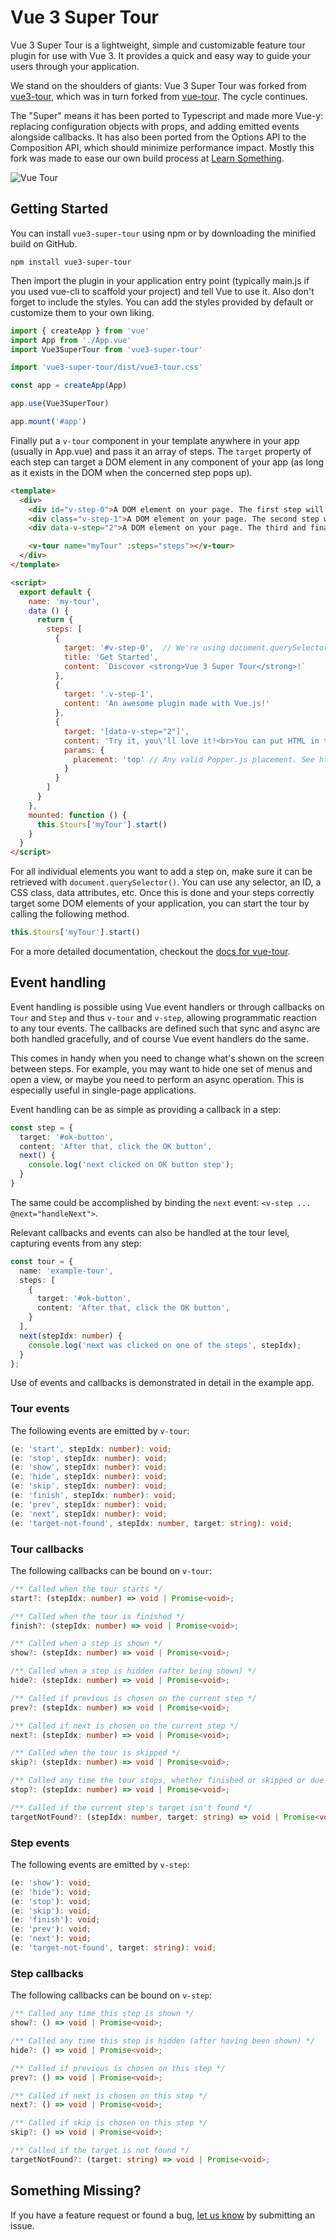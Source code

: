 # Vue 3 Super Tour

Vue 3 Super Tour is a lightweight, simple and customizable feature tour plugin for use with Vue 3. It provides a quick and easy way to guide your users through your application.

We stand on the shoulders of giants: Vue 3 Super Tour was forked from [vue3-tour](https://github.com/alexandreDavid/vue3-tour), which was in turn forked from [vue-tour](https://github.com/pulsardev/vue-tour). The cycle continues.

The "Super" means it has been ported to Typescript and made more Vue-y: replacing configuration objects with props, and adding emitted events alongside callbacks. It has also been ported from the Options API to the Composition API, which should minimize performance impact. Mostly this fork was made to ease our own build process at [Learn Something](https://github.com/LearnSomethingTeam).

![Vue Tour](./screenshot.gif "Vue Tour")


## Getting Started

You can install `vue3-super-tour` using npm or by downloading the minified build on GitHub.

```
npm install vue3-super-tour
```

Then import the plugin in your application entry point (typically main.js if you used vue-cli to scaffold your project) and tell Vue to use it. Also don't forget to include the styles. You can add the styles provided by default or customize them to your own liking.

```javascript
import { createApp } from 'vue'
import App from './App.vue'
import Vue3SuperTour from 'vue3-super-tour'

import 'vue3-super-tour/dist/vue3-tour.css'

const app = createApp(App)

app.use(Vue3SuperTour)

app.mount('#app')
```

Finally put a `v-tour` component in your template anywhere in your app (usually in App.vue) and pass it an array of steps.
The `target` property of each step can target a DOM element in any component of your app (as long as it exists in the DOM when the concerned step pops up).

```html
<template>
  <div>
    <div id="v-step-0">A DOM element on your page. The first step will pop on this element because its ID is 'v-step-0'.</div>
    <div class="v-step-1">A DOM element on your page. The second step will pop on this element because its ID is 'v-step-1'.</div>
    <div data-v-step="2">A DOM element on your page. The third and final step will pop on this element because its ID is 'v-step-2'.</div>

    <v-tour name="myTour" :steps="steps"></v-tour>
  </div>
</template>

<script>
  export default {
    name: 'my-tour',
    data () {
      return {
        steps: [
          {
            target: '#v-step-0',  // We're using document.querySelector() under the hood
            title: 'Get Started',
            content: `Discover <strong>Vue 3 Super Tour</strong>!`
          },
          {
            target: '.v-step-1',
            content: 'An awesome plugin made with Vue.js!'
          },
          {
            target: '[data-v-step="2"]',
            content: 'Try it, you\'ll love it!<br>You can put HTML in the steps and completely customize the DOM to suit your needs.',
            params: {
              placement: 'top' // Any valid Popper.js placement. See https://popper.js.org/popper-documentation.html#Popper.placements
            }
          }
        ]
      }
    },
    mounted: function () {
      this.$tours['myTour'].start()
    }
  }
</script>
```

For all individual elements you want to add a step on, make sure it can be retrieved with `document.querySelector()`. You can use any selector, an ID, a CSS class, data attributes, etc.
Once this is done and your steps correctly target some DOM elements of your application, you can start the tour by calling the following method.

```javascript
this.$tours['myTour'].start()
```

For a more detailed documentation, checkout the [docs for vue-tour](https://github.com/pulsardev/vue-tour/wiki).

## Event handling

Event handling is possible using Vue event handlers or through callbacks on `Tour` and `Step` and thus `v-tour` and `v-step`, allowing programmatic reaction to any tour events. The callbacks are defined such that sync and async are both handled gracefully, and of course Vue event handlers do the same.

This comes in handy when you need to change what's shown on the screen between steps. For example, you may want to hide
one set of menus and open a view, or maybe you need to perform an async operation. This is especially useful in single-page applications.

Event handling can be as simple as providing a callback in a step:

```typescript
const step = {
  target: '#ok-button',
  content: 'After that, click the OK button',
  next() {
    console.log('next clicked on OK button step');
  }
}
```

The same could be accomplished by binding the `next` event: `<v-step ... @next="handleNext">`.

Relevant callbacks and events can also be handled at the tour level, capturing events from any step:

```typescript
const tour = {
  name: 'example-tour',
  steps: [
    {
      target: '#ok-button',
      content: 'After that, click the OK button',
    }
  ],
  next(stepIdx: number) {
    console.log('next was clicked on one of the steps', stepIdx);
  }
};
```

Use of events and callbacks is demonstrated in detail in the example app.

### Tour events

The following events are emitted by `v-tour`:
```typescript
(e: 'start', stepIdx: number): void;
(e: 'stop', stepIdx: number): void;
(e: 'show', stepIdx: number): void;
(e: 'hide', stepIdx: number): void;
(e: 'skip', stepIdx: number): void;
(e: 'finish', stepIdx: number): void;
(e: 'prev', stepIdx: number): void;
(e: 'next', stepIdx: number): void;
(e: 'target-not-found', stepIdx: number, target: string): void;
```

### Tour callbacks

The following callbacks can be bound on `v-tour`:

```typescript
/** Called when the tour starts */
start?: (stepIdx: number) => void | Promise<void>;

/** Called when the tour is finished */
finish?: (stepIdx: number) => void | Promise<void>;

/** Called when a step is shown */
show?: (stepIdx: number) => void | Promise<void>;

/** Called when a step is hidden (after being shown) */
hide?: (stepIdx: number) => void | Promise<void>;

/** Called if previous is chosen on the current step */
prev?: (stepIdx: number) => void | Promise<void>;

/** Called if next is chosen on the current step */
next?: (stepIdx: number) => void | Promise<void>;

/** Called when the tour is skipped */
skip?: (stepIdx: number) => void | Promise<void>;

/** Called any time the tour stops, whether finished or skipped or due to an error */
stop?: (stepIdx: number) => void | Promise<void>;

/** Called if the current step's target isn't found */
targetNotFound?: (stepIdx: number, target: string) => void | Promise<void>;
```

### Step events

The following events are emitted by `v-step`:

```typescript
(e: 'show'): void;
(e: 'hide'): void;
(e: 'stop'): void;
(e: 'skip'): void;
(e: 'finish'): void;
(e: 'prev'): void;
(e: 'next'): void;
(e: 'target-not-found', target: string): void;
```

### Step callbacks

The following callbacks can be bound on `v-step`:

```typescript
/** Called any time this step is shown */
show?: () => void | Promise<void>;

/** Called any time this step is hidden (after having been shown) */
hide?: () => void | Promise<void>;

/** Called if previous is chosen on this step */
prev?: () => void | Promise<void>;

/** Called if next is chosen on this step */
next?: () => void | Promise<void>;

/** Called if skip is chosen on this step */
skip?: () => void | Promise<void>;

/** Called if the target is not found */
targetNotFound?: (target: string) => void | Promise<void>;
```

## Something Missing?

If you have a feature request or found a bug, [let us know](https://github.com/LearnSomethingTeam/vue3-super-tour/issues) by submitting an issue.
